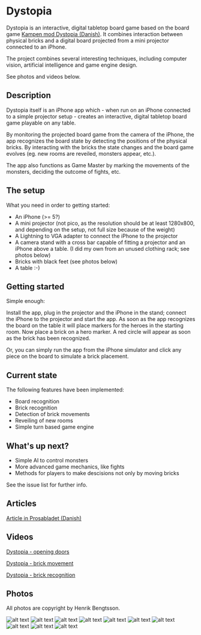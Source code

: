 Dystopia
========

Dystopia is an interactive, digital tabletop board game based on the board game [Kampen mod Dystopia (Danish)](http://trollsahead.dk/dystopia/index.html). It combines interaction between physical bricks and a digital board projected from a mini projector connected to an iPhone.

The project combines several interesting techniques, including computer vision, artificial intelligence and game engine design.

See photos and videos below.

Description
-----------

Dystopia itself is an iPhone app which - when run on an iPhone connected to a simple projector setup - creates an interactive, digital tabletop board game playable on any table.

By monitoring the projected board game from the camera of the iPhone, the app recognizes the board state by detecting the positions of the physical bricks. By interacting with the bricks the state changes and the board game evolves (eg. new rooms are reveiled, monsters appear, etc.).

The app also functions as Game Master by marking the movements of the monsters, deciding the outcome of fights, etc.

The setup
---------

What you need in order to getting started:

* An iPhone (>= 5?)
* A mini projector (not pico, as the resolution should be at least 1280x800, and depending on the setup, not full size because of the weight)
* A Lightning to VGA adapter to connect the iPhone to the projector
* A camera stand with a cross bar capable of fitting a projector and an iPhone above a table. (I did my own from an unused clothing rack; see photos below)
* Bricks with black feet (see photos below)
* A table :-)

Getting started
---------------

Simple enough:

Install the app, plug in the projector and the iPhone in the stand; connect the iPhone to the projector and start the app. As soon as the app recognizes the board on the table it will place markers for the heroes in the starting room. Now place a brick on a hero marker. A red circle will appear as soon as the brick has been recognized.

Or, you can simply run the app from the iPhone simulator and click any piece on the board to simulate a brick placement.

Current state
-------------

The following features have been implemented:

* Board recognition
* Brick recognition
* Detection of brick movements
* Reveiling of new rooms
* Simple turn based game engine

What's up next?
---------------

* Simple AI to control monsters
* More advanced game mechanics, like fights
* Methods for players to make descisions not only by moving bricks

See the issue list for further info.

Articles
--------

[Article in Prosabladet (Danish)](https://www.prosa.dk/fileadmin/user_upload/dokumenter/PROSAbladet/2014/Prosabladet_April_2014_web.pdf)

Videos
------

[Dystopia - opening doors](http://youtu.be/q70jRrMF240)

[Dystopia - brick movement](http://youtu.be/2pPu2RXxLaE)

[Dystopia - brick recognition](http://youtu.be/lE4cS93vqYw)

Photos
------

All photos are copyright by Henrik Bengtsson.

![alt text](https://raw.githubusercontent.com/black-knight/dystopia/master/photos/1.jpg "Dystopia Image")
![alt text](https://raw.githubusercontent.com/black-knight/dystopia/master/photos/2.jpg "Dystopia Image")
![alt text](https://raw.githubusercontent.com/black-knight/dystopia/master/photos/3.jpg "Dystopia Image")
![alt text](https://raw.githubusercontent.com/black-knight/dystopia/master/photos/4.jpg "Dystopia Image")
![alt text](https://raw.githubusercontent.com/black-knight/dystopia/master/photos/5.jpg "Dystopia Image")
![alt text](https://raw.githubusercontent.com/black-knight/dystopia/master/photos/6.jpg "Dystopia Image")
![alt text](https://raw.githubusercontent.com/black-knight/dystopia/master/photos/7.jpg "Dystopia Image")
![alt text](https://raw.githubusercontent.com/black-knight/dystopia/master/photos/8.jpg "Dystopia Image")
![alt text](https://raw.githubusercontent.com/black-knight/dystopia/master/photos/9.jpg "Dystopia Image")
![alt text](https://raw.githubusercontent.com/black-knight/dystopia/master/photos/10.jpg "Dystopia Image")

